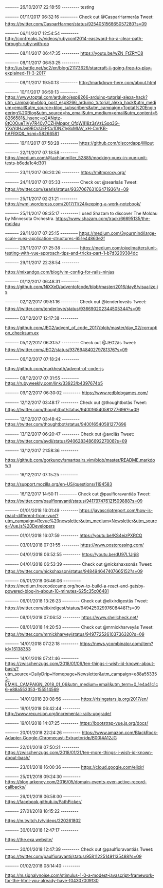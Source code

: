 
------- 26/10/2017 22:18:59 ---------
testing

------- 01/11/2017 06:32:16 ---------
Check out @CasparHarmerâs Tweet: https://twitter.com/CasparHarmer/status/925405156665057280?s=09

------- 06/11/2017 12:54:54 ---------
http://confreaks.tv/videos/rubyconf2014-eastward-ho-a-clear-path-through-ruby-with-oo

------- 08/11/2017 06:47:35 ---------
https://youtu.be/wZN_FtZRYC8

------- 08/11/2017 06:53:25 ---------
http://us.battle.net/sc2/en/blog/21173629/starcraft-ii-going-free-to-play-explained-11-3-2017

------- 08/11/2017 19:50:13 ---------
http://markdown-here.com/about.html

------- 10/11/2017 06:59:13 ---------
https://www.toptal.com/arduino/esp8266-arduino-tutorial-alexa-hack?utm_campaign=blog_post_esp8266_arduino_tutorial_alexa_hack&utm_medium=email&utm_source=blog_subscribers&utm_campaign=Toptal%20Engineering%20Blog&utm_source=hs_email&utm_medium=email&utm_content=58266581&_hsenc=p2ANqtz-8tC0OueTiVy7R40v7CZHMpapr_OfqWII18z3sVzLSoq3G-YXsYdHJwi9BOcUEPCu1DNZ1y8xMIAV_xH-CnrKB-hAFRXQ&_hsmi=58266581

------- 19/11/2017 07:58:28 ---------
https://github.com/discordapp/lilliput

------- 22/11/2017 07:18:58 ---------
https://medium.com/@lachlanmiller_52885/mocking-vuex-in-vue-unit-tests-b6eda1c4d301

------- 23/11/2017 06:20:26 ---------
https://mitmproxy.org/

------- 24/11/2017 07:05:33 ---------
Check out @searlsâs Tweet: https://twitter.com/searls/status/933706763106471936?s=09

------- 25/11/2017 02:21:21 ---------
https://rwmj.wordpress.com/2017/11/24/keeping-a-work-notebook/

------- 25/11/2017 08:35:17 ---------
I used Shazam to discover The Moldau by Minnesota Orchestra. https://www.shazam.com/track/66695135/the-moldau

------- 29/11/2017 07:25:15 ---------
https://medium.com/3yourmind/large-scale-vuex-application-structures-651e44863e2f

------- 29/11/2017 07:25:38 ---------
https://medium.com/pixelmatters/unit-testing-with-vue-approach-tips-and-tricks-part-1-b7d3209384dc

------- 29/11/2017 22:28:54 ---------

https://mixandgo.com/blog/vim-config-for-rails-ninjas

------- 01/12/2017 06:48:31 ---------
https://github.com/NiXXeD/adventofcode/blob/master/2016/day8/visualize.js

------- 02/12/2017 09:51:16 ---------
Check out @tenderloveâs Tweet: https://twitter.com/tenderlove/status/936690202344505344?s=09

------- 03/12/2017 12:17:38 ---------

https://github.com/JEG2/advent_of_code_2017/blob/master/day_02/corruption_checksum.ex

------- 05/12/2017 06:31:57 ---------
Check out @JEG2âs Tweet: https://twitter.com/JEG2/status/937694840279781376?s=09

------- 06/12/2017 07:18:24 ---------

https://github.com/markheath/advent-of-code-js

------- 08/12/2017 07:31:55 ---------
https://rubyweekly.com/link/33923/b4397674b5

------- 09/12/2017 06:30:02 ---------
https://www.redblobgames.com/

------- 12/12/2017 03:48:17 ---------
Check out @thoughtbotâs Tweet: https://twitter.com/thoughtbot/status/940016540581277696?s=09

------- 12/12/2017 03:48:42 ---------
https://twitter.com/thoughtbot/status/940016540581277696

------- 13/12/2017 06:20:47 ---------
Check out @avdiâs Tweet: https://twitter.com/avdi/status/940628348669227008?s=09

------- 13/12/2017 21:58:36 ---------

https://github.com/gorkunov/smartpairs.vim/blob/master/README.markdown

------- 16/12/2017 07:15:25 ---------

https://support.mozilla.org/en-US/questions/1194583

------- 16/12/2017 14:50:11 ---------
Check out @paulfioravantiâs Tweet: https://twitter.com/paulfioravanti/status/941797476121509888?s=09

------- 01/01/2018 16:01:49 ---------
https://javascriptreport.com/how-is-react-different-from-vue/?utm_campaign=Revue%20newsletter&utm_medium=Newsletter&utm_source=Vue.js%20Developers

------- 01/01/2018 16:07:59 ---------
https://youtu.be/KS4eizPXRCQ

------- 03/01/2018 07:31:55 ---------
https://www.postcrossing.com/

------- 04/01/2018 06:52:55 ---------
https://youtu.be/dU97L1Jrji8

------- 04/01/2018 06:53:39 ---------
Check out @nickshaxsonâs Tweet: https://twitter.com/nickshaxson/status/948494647407665152?s=09

------- 05/01/2018 06:46:06 ---------
https://medium.freecodecamp.org/how-to-build-a-react-and-gatsby-powered-blog-in-about-10-minutes-625c35c06481

------- 06/01/2018 13:26:23 ---------
Check out @elixirdigestâs Tweet: https://twitter.com/elixirdigest/status/949425029976084481?s=09

------- 08/01/2018 07:06:52 ---------
https://www.shellcheck.net/

------- 08/01/2018 14:20:53 ---------
Check out @mrnickharveyâs Tweet: https://twitter.com/mrnickharvey/status/949772526103736320?s=09

------- 14/01/2018 07:22:18 ---------
https://news.ycombinator.com/item?id=16138353

------- 14/01/2018 07:41:46 ---------
https://zwischenzugs.com/2018/01/06/ten-things-i-wish-id-known-about-bash/?utm_source=DailyDrip+Homepage+Newsletter&utm_campaign=e88a553353-EMAIL_CAMPAIGN_2018_01_06&utm_medium=email&utm_term=0_1e4a41c1c6-e88a553353-155514569

------- 14/01/2018 20:08:56 ---------
https://risingstars.js.org/2017/en/

------- 19/01/2018 06:42:44 ---------
http://www.recursion.org/incremental-rails-upgrade/

------- 19/01/2018 14:07:25 ---------
https://bootstrap-vue.js.org/docs/

------- 20/01/2018 22:24:26 ---------
https://www.amazon.com/BlackRock-Adapter-Google-Chromecast-Extractor/dp/B00I4A12JG

------- 22/01/2018 07:50:21 ---------
https://zwischenzugs.com/2018/01/21/ten-more-things-i-wish-id-known-about-bash/

------- 23/01/2018 16:00:36 ---------
https://cloud.google.com/elixir/

------- 25/01/2018 09:24:30 ---------
https://blog.arkency.com/2016/05/domain-events-over-active-record-callbacks/

------- 26/01/2018 06:58:00 ---------
https://facebook.github.io/PathPicker/

------- 27/01/2018 18:15:22 ---------

https://m.twitch.tv/videos/220261802

------- 30/01/2018 12:47:17 ---------

https://the.exa.website/

------- 30/01/2018 12:47:39 ---------
Check out @paulfioravantiâs Tweet: https://twitter.com/paulfioravanti/status/958112251491135488?s=09

------- 01/02/2018 08:14:40 ---------

https://m.signalvnoise.com/stimulus-1-0-a-modest-javascript-framework-for-the-html-you-already-have-f04307009130
